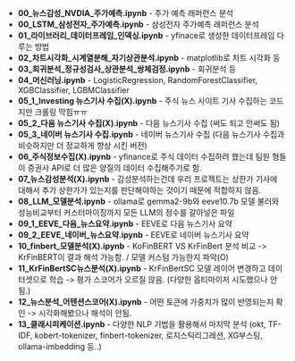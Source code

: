 - **00_뉴스감성_NVDIA_주가예측.ipynb** - 주가 예측 래퍼런스 분석
- **00_LSTM_삼성전자_주가예측.ipynb** - 삼성전자 주가예측 래퍼런스 분석
- **01_라이브러리_데이터프레임_인덱싱.ipynb** - yfinace로 생성한 데이터프레임 다루는 방법
- **02_차트시각화_시계열분해_자기상관분석.ipynb** - matplotlib로 차트 시각화 등
- **03_회귀분석_정규성검사_상관분석_쌍체검정.ipynb** - 회귀분석 등
- **04_머신러닝.ipynb** - LogisticRegression, RandomForestClassifier, XGBClassifier, LGBMClassifier
- **05_1_Investing 뉴스기사 수집(X).ipynb** - 주식 뉴스 사이트 기사 수집하는 코드지만 크롤링 막힘ㅠㅠ
- **05_2_다음 뉴스기사 수집(X).ipynb** - 다음 뉴스기사 수집 (써도 되고 안써도 됨)
- **05_3_네이버 뉴스기사 수집.ipynb** - 네이버 뉴스기사 수집 (다음 뉴스기사 수집과 비슷하지만 더 정교하게 향상 시킨 버전)
- **06_주식정보수집(X).ipynb** - yfinance로 주식 데이터 수집하려 했는데 팀원 형들이 증권사 API로 더 많은 양질의 데이터 수집해주기로 함.
- **07_뉴스감성분석(X).ipynb** - 감성분석하는건데 우리 프로젝트는 상한가 기사에 대해서 추가 상한가가 있는지를 판단해야하는 것이기 때문에 적합하지 않음.
- **08_LLM_모델분석.ipynb** - ollama로 gemma2-9b와 eeve10.7b 모델 불러와 성능비교부터 커스터마이징까지 모든 LLM의 정수를 갈아넣은 파일
- **09_1_EEVE_다음_뉴스요약.ipynb** - EEVE로 다음 뉴스기사 요약
- **09_2_EEVE_네이버_뉴스요약.ipynb** - EEVE로 네이버 뉴스기사 요약
- **10_finbert_모델분석(X).ipynb** - KoFinBERT VS KrFinBert 분석 비교 -> KrFinBERT이 결과 해석 가능함. / 모델 커스텀 가능한지 파악(O)
- **11_KrFinBertSC뉴스분석(X).ipynb** - KrFinBertSC 모델 레이어 변경하고 데이터셋으로 학습 -> 평가 스코어가 오르질 않음. (다양한 옵티마이저 시도했으나 안됨.)
- **12_뉴스분석_어텐션스코어(X).ipynb** - 어떤 토큰에 가중치가 많이 반영되는지 확인 -> 시각화해봤으나 해석이 안됨.
- **13_클래시피케이션.ipynb** - 다양한 NLP 기법을 활용해서 마지막 분석 (okt, TF-IDF, kobert-tokenizer, finbert-tokenizer, 로지스틱리그레션, XG부스팅, ollama-imbedding 등..)
